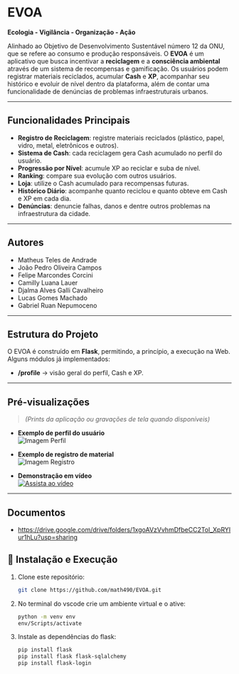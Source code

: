 # EVOA

**Ecologia - Vigilância - Organização - Ação**  

Alinhado ao Objetivo de Desenvolvimento Sustentável número 12 da ONU, que se refere ao consumo e produção responsáveis. O **EVOA** é um aplicativo que busca incentivar a **reciclagem** e a **consciência ambiental** através de um sistema de recompensas e gamificação.
Os usuários podem registrar materiais reciclados, acumular **Cash** e **XP**, acompanhar seu histórico e evoluir de nível dentro da plataforma, além de contar uma funcionalidade de denúncias de problemas infraestruturais urbanos.

---

## Funcionalidades Principais
- **Registro de Reciclagem**: registre materiais reciclados (plástico, papel, vidro, metal, eletrônicos e outros).
- **Sistema de Cash**: cada reciclagem gera Cash acumulado no perfil do usuário.  
- **Progressão por Nível**: acumule XP ao reciclar e suba de nível.  
- **Ranking**: compare sua evolução com outros usuários.
- **Loja**: utilize o Cash acumulado para recompensas futuras.
- **Histórico Diário**: acompanhe quanto reciclou e quanto obteve em Cash e XP em cada dia.
- **Denúncias**: denuncie falhas, danos e dentre outros problemas na infraestrutura da cidade.

---

## Autores
- Matheus Teles de Andrade
- João Pedro Oliveira Campos
- Felipe Marcondes Corcini
- Camilly Luana Lauer
- Djalma Alves Galli Cavalheiro
- Lucas Gomes Machado
- Gabriel Ruan Nepumoceno

---

## Estrutura do Projeto
O EVOA é construído em **Flask**, permitindo, a princípio, a execução na Web.  
Alguns módulos já implementados:  
- **/profile** → visão geral do perfil, Cash e XP.

---

## Pré-visualizações
> *(Prints da aplicação ou gravações de tela quando disponíveis)*  

- **Exemplo de perfil do usuário**  
  ![Imagem Perfil](docs/images/perfil.png)  

- **Exemplo de registro de material**  
  ![Imagem Registro](docs/images/registro.png)  

- **Demonstração em vídeo**  
  [![Assista ao vídeo](docs/images/video_thumb.png)](docs/videos/demo.mp4)  

---

## Documentos
- https://drive.google.com/drive/folders/1xgoAVzVvhmDfbeCC2Tol_XpRYIur1hLu?usp=sharing

## 🔧 Instalação e Execução
1. Clone este repositório:  
   ```bash
   git clone https://github.com/math490/EVOA.git

2. No terminal do vscode crie um ambiente virtual e o ative:  
   ```bash
   python -m venv env
   env/Scripts/activate

3. Instale as dependências do flask:  
   ```bash
   pip install flask
   pip install flask flask-sqlalchemy
   pip install flask-login
